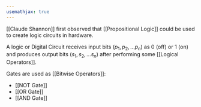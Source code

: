 ```yaml
---
usemathjax: true
---
```


[[Claude Shannon]] first observed that [[Propositional Logic]] could be used to create logic circuits in hardware.

A logic or Digital Circuit receives input bits ($p_1, p_2, \dots p_n$) as 0 (off) or 1 (on) and produces output bits ($s_1, s_2, \dots s_n$) after performing some [[Logical Operators]].

Gates are used as [[Bitwise Operators]]:
- [[NOT Gate]]
- [[OR Gate]]
- [[AND Gate]]